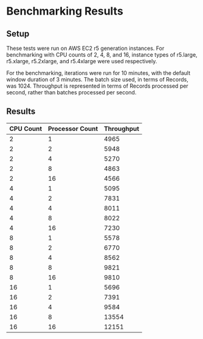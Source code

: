 # Benchmarking Results

## Setup
These tests were run on AWS EC2 r5 generation instances. For benchmarking with CPU counts of 2, 4, 8, and 16, 
instance types of r5.large, r5.xlarge, r5.2xlarge, and r5.4xlarge were used respectively. 

For the benchmarking, iterations were run for 10 minutes, with the default window duration of 3 minutes. The batch size
used, in terms of Records, was 1024. Throughput is represented in terms of Records processed per second, rather than
batches processed per second.

## Results

| CPU Count | Processor Count | Throughput |
|-----------|-----------------|------------|
| 2         | 1               | 4965       |
| 2         | 2               | 5948       |
| 2         | 4               | 5270       |
| 2         | 8               | 4863       |
| 2         | 16              | 4566       |
| 4         | 1               | 5095       |
| 4         | 2               | 7831       |
| 4         | 4               | 8011       |
| 4         | 8               | 8022       |
| 4         | 16              | 7230       |
| 8         | 1               | 5578       |
| 8         | 2               | 6770       |
| 8         | 4               | 8562       |
| 8         | 8               | 9821       |
| 8         | 16              | 9810       |
| 16        | 1               | 5696       |
| 16        | 2               | 7391       |
| 16        | 4               | 9584       |
| 16        | 8               | 13554      |
| 16        | 16              | 12151      |